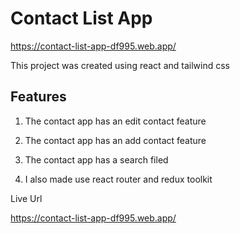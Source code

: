 # Contact List App

https://contact-list-app-df995.web.app/

This project was created using react and tailwind css

## Features

1. The contact app has an edit contact feature

2. The contact app has an add contact feature

3. The contact app has a search filed 

4. I also made use react router and redux toolkit

Live Url

https://contact-list-app-df995.web.app/
